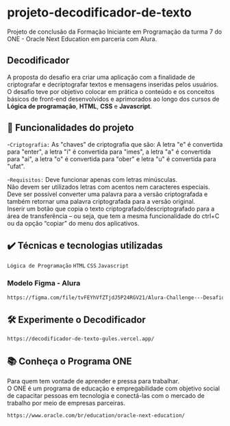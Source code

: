 # projeto-decodificador-de-texto
Projeto de conclusão da Formação Iniciante em Programação da turma 7 do ONE - Oracle Next Education em parceria com Alura.


## Decodificador
A proposta do desafio era criar uma aplicação com a finalidade de criptografar e decriptografar textos e mensagens inseridas pelos usuários.   
O desafio teve por objetivo colocar em prática o conteúdo e os conceitos básicos de front-end desenvolvidos e aprimorados ao longo dos cursos de **Lógica de programação**, **HTML**, **CSS** e **Javascript**.    


## 🔨 Funcionalidades do projeto
-`Criptografia:`  As "chaves" de criptografia que são: A letra "e" é convertida para "enter", a letra "i" é convertida para "imes", a letra "a" é convertida para "ai", a letra "o" é convertida para "ober" e letra "u" é convertida para "ufat".

-`Requisitos:`  Deve funcionar apenas com letras minúsculas.  
Não devem ser utilizados letras com acentos nem caracteres especiais.  
Deve ser possível converter uma palavra para a versão criptografada e também retornar uma palavra criptografada para a versão original.  
Inserir um  botão que copia o texto criptografado/descriptografado para a área de transferência – ou seja, que tem a mesma funcionalidade do ctrl+C ou da opção “copiar” do menu dos aplicativos.

## ✔️ Técnicas e tecnologias utilizadas

`Lógica de Programação` `HTML` `CSS` `Javascript`

### Modelo Figma - Alura
```bash
https://figma.com/file/tvFEYhVfZTjdJ5P24RGV21/Alura-Challenge---Desafio-1---Lógica
```

## 🛠️ Experimente o Decodificador
```bash
https://decodificador-de-texto-gules.vercel.app/
```


## 📚 Conheça o Programa ONE
Para quem tem vontade de aprender e pressa para trabalhar.  
O ONE é um programa de educação e empregabilidade com objetivo social de capacitar pessoas em tecnologia e conectá-las com o mercado de trabalho por meio de empresas parceiras.

```bash
https://www.oracle.com/br/education/oracle-next-education/
```
